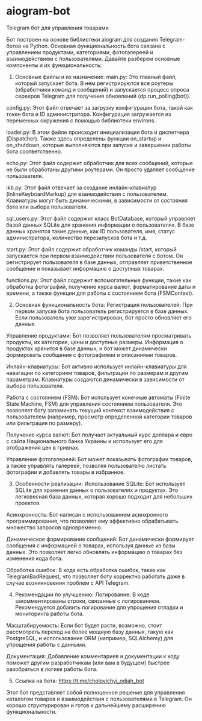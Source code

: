 # aiogram-bot
Telegram бот для управления товарами

Бот построен на основе библиотеки aiogram для создания Telegram-ботов на Python. Основная функциональность бота связана с управлением продуктами, категориями, фотогалереей и взаимодействием с пользователями. Давайте разберем основные компоненты и их функциональность:

1. Основные файлы и их назначение:
main.py: Это главный файл, который запускает бота. В нем регистрируются все роутеры (обработчики команд и сообщений) и запускается процесс опроса серверов Telegram для получения обновлений (dp.run_polling(bot)).

config.py: Этот файл отвечает за загрузку конфигурации бота, такой как токен бота и ID администратора. Конфигурация загружается из переменных окружения с помощью библиотеки environs.

loader.py: В этом файле происходит инициализация бота и диспетчера (Dispatcher). Также здесь определены функции on_startup и on_shutdown, которые выполняются при запуске и завершении работы бота соответственно.

echo.py: Этот файл содержит обработчик для всех сообщений, которые не были обработаны другими роутерами. Он просто удаляет сообщение пользователя.

ikb.py: Этот файл отвечает за создание инлайн-клавиатур (InlineKeyboardMarkup) для взаимодействия с пользователем. Клавиатуры могут быть динамическими, в зависимости от состояния бота или выбора пользователя.

sql_users.py: Этот файл содержит класс BotDatabase, который управляет базой данных SQLite для хранения информации о пользователях. В базе данных хранятся такие данные, как ID пользователя, имя, статус администратора, количество перезапусков бота и т.д.

start.py: Этот файл содержит обработчик команды /start, который запускается при первом взаимодействии пользователя с ботом. Он регистрирует пользователя в базе данных, отправляет приветственное сообщение и показывает информацию о доступных товарах.

functions.py: Этот файл содержит вспомогательные функции, такие как обработка фотографий, получение курса валют, форматирование даты и времени, а также функции для работы с состоянием бота (FSMContext).

2. Основная функциональность бота:
Регистрация пользователей: При первом запуске бота пользователь регистрируется в базе данных. Если пользователь уже зарегистрирован, бот просто обновляет его данные.

Управление продуктами: Бот позволяет пользователям просматривать продукты, их категории, цены и доступные размеры. Информация о продуктах хранится в базе данных, и бот может динамически формировать сообщения с фотографиями и описаниями товаров.

Инлайн-клавиатуры: Бот активно использует инлайн-клавиатуры для навигации по категориям товаров, фильтрации по размерам и другим параметрам. Клавиатуры создаются динамически в зависимости от выбора пользователя.

Работа с состоянием (FSM): Бот использует конечные автоматы (Finite State Machine, FSM) для управления состоянием пользователя. Это позволяет боту запоминать текущий контекст взаимодействия с пользователем (например, просмотр определенной категории товаров или фильтрация по размеру).

Получение курса валют: Бот получает актуальный курс доллара и евро с сайта Национального банка Украины и использует его для отображения цен в гривнах.

Управление фотогалереей: Бот может показывать фотографии товаров, а также управлять галереей, позволяя пользователю листать фотографии и добавлять товары в избранное.

3. Особенности реализации:
Использование SQLite: Бот использует SQLite для хранения данных о пользователях и продуктах. Это легковесная база данных, которая хорошо подходит для небольших проектов.

Асинхронность: Бот написан с использованием асинхронного программирования, что позволяет ему эффективно обрабатывать множество запросов одновременно.

Динамическое формирование сообщений: Бот динамически формирует сообщения с информацией о товарах, используя данные из базы данных. Это позволяет легко обновлять информацию о товарах без изменения кода бота.

Обработка ошибок: В коде есть обработка ошибок, таких как TelegramBadRequest, что позволяет боту корректно работать даже в случае возникновения проблем с API Telegram.

4. Рекомендации по улучшению:
Логирование: В коде закомментированы строки, связанные с логированием. Рекомендуется добавить логирование для упрощения отладки и мониторинга работы бота.

Масштабируемость: Если бот будет расти, возможно, стоит рассмотреть переход на более мощную базу данных, такую как PostgreSQL, и использование ORM (например, SQLAlchemy) для упрощения работы с данными.

Документация: Добавление комментариев и документации к коду поможет другим разработчикам (или вам в будущем) быстрее разобраться в логике работы бота.

5. Ссылка на бота:
https://t.me/cholovichyi_odiah_bot

Этот бот представляет собой полноценное решение для управления каталогом товаров и взаимодействия с пользователями в Telegram. Он хорошо структурирован и готов к дальнейшему расширению функциональности.
